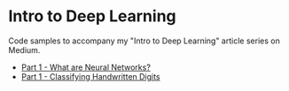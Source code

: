 # Intro to Deep Learning

Code samples to accompany my "Intro to Deep Learning" article series on Medium.

* [Part 1 - What are Neural Networks?](https://medium.com/the-dl/intro-to-deep-learning-part-1-c2da453ebd2e)
* [Part 1 - Classifying Handwritten Digits](https://frank-odom.medium.com/intro-to-deep-learning-part-2-5a95eb3c7d86)

